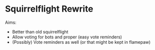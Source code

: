 # Squirrelflight Rewrite

Aims:

- Better than old squirrelflight
- Allow voting for bots and proper (easy vote reminders)
- (Possibly) Vote reminders as well (or that might be kept in flamepaw)